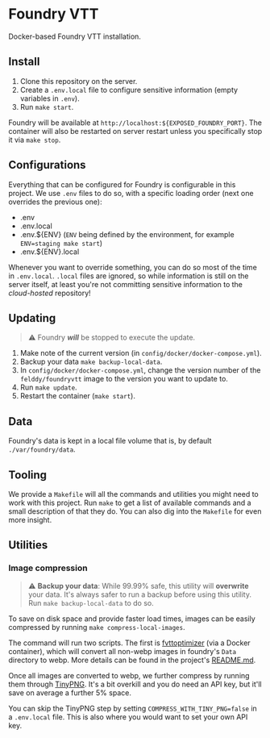 Foundry VTT
===

Docker-based Foundry VTT installation.

## Install
1. Clone this repository on the server.
2. Create a `.env.local` file to configure sensitive information (empty variables in `.env`).
3. Run `make start`.

Foundry will be available at `http://localhost:${EXPOSED_FOUNDRY_PORT}`. The container will also be restarted on server
restart unless you specifically stop it via `make stop`.

## Configurations

Everything that can be configured for Foundry is configurable in this project. We use `.env` files to do so, with a 
specific loading order (next one overrides the previous one): 

- .env
- .env.local
- .env.${ENV} (`ENV` being defined by the environment, for example `ENV=staging make start`)
- .env.${ENV}.local

Whenever you want to override something, you can do so most of the time in `.env.local`. `.local` files are ignored, so
while information is still on the server itself, at least you're not committing sensitive information to the
*cloud-hosted* repository!

## Updating

> :warning: Foundry ***will*** be stopped to execute the update.

1. Make note of the current version (in `config/docker/docker-compose.yml`).
2. Backup your data `make backup-local-data`.
3. In `config/docker/docker-compose.yml`, change the version number of the `felddy/foundryvtt` image to the version you
   want to update to.
4. Run `make update`.
5. Restart the container (`make start`).

## Data
Foundry's data is kept in a local file volume that is, by default `./var/foundry/data`.

## Tooling
We provide a `Makefile` will all the commands and utilities you might need to work with this project. Run `make` to get
a list of available commands and a small description of that they do. You can also dig into the `Makefile` for even more
insight.

## Utilities

### Image compression

> :warning: **Backup your data**: While 99.99% safe, this utility will **overwrite** your data. It's always safer to run
> a backup before using this utility. Run `make backup-local-data` to do so.

To save on disk space and provide faster load times, images can be easily compressed by running
`make compress-local-images`.

The command will run two scripts. The first is [fvttoptimizer][1] (via a Docker container), which will convert all
non-webp images in foundry's `Data` directory to webp. More details can be found in the project's [README.md][1].

Once all images are converted to webp, we further compress by running them through [TinyPNG][2]. It's a bit overkill and
you do need an API key, but it'll save on average a further 5% space.

You can skip the TinyPNG step by setting `COMPRESS_WITH_TINY_PNG=false` in a `.env.local` file. This is also where you
would want to set your own API key.

[1]: https://github.com/watermelonwolverine/fvttoptimizer
[2]: https://tinypng.com/
